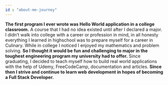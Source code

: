 ```yaml
---
id : "about-me-journey"
---
```



**The first program I ever wrote was Hello World application in a college classroom.** A course that I had no idea existed until after I declared a major. I didn’t walk into college with a career or profession in mind, in all honesty everything I learned in highschool was to prepare myself for a career in Culinary. While in college I noticed I enjoyed my mathematics and problem solving. **So I thought it would be fun and challenging to major in the toughest engineering program my university had to offer.** Since graduating, I decided to teach myself how to build real world applications with the help of Udemy, FreeCodeCamp, documentation and articles. **Since then I strive and continue to learn web development in hopes of becoming a Full Stack Developer.**